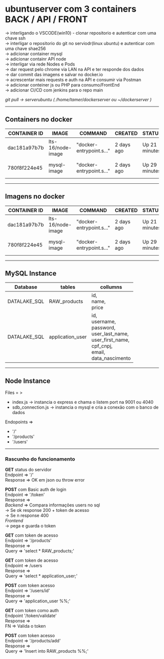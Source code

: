 # ubuntuserver com 3 containers BACK / API / FRONT

-> interligando o VSCODE(win10) - clonar repositorio e autenticar com uma chave ssh <br> 
-> interligar o repositorio do git no serviodr(linux ubuntu) e autenticar com uma chave shae256 <br>
-> adicionar container mysql <br>
-> adicionar containr API node <br>
-> interligar via rede Nodes e Pods <br>
-> dar request pelo chrome via LAN na API e ter responde dos dados <br>
-> dar commit das imagens e salvar no docker.io <br>
-> acrescentar mais requests e auth na API e consumir via Postman <br>
-> adicionar conteiner js ou PHP para consumo/FrontEnd <br>
-> adicionar CI/CD com jenkins para o repo main <br>

*git pull -> serverubuntu ( /home/tamer/dockerserver ou ~/dockerserver )*

_____________

## Containers no docker

| CONTAINER ID | IMAGE | COMMAND | CREATED | STATUS | PORTS | NAMES |
|---|---|---|---|---|---|---|
|dac181a97b7b | lts-16/node-image | "docker-entrypoint.s…" | 2 days ago | Up 21 minutes | 0.0.0.0:4040->4040/tcp, 9001/tcp | node-prd |
|780f8f224e45 | mysql-image | "docker-entrypoint.s…" | 2 days ago | Up 29 minutes | 0.0.0.0:3306->3306/tcp, 33060/tcp | mysql-prd |

______

## Imagens no docker

| CONTAINER ID | IMAGE | COMMAND | CREATED | STATUS | PORTS | NAMES |
|---|---|---|---|---|---|---|
|dac181a97b7b | lts-16/node-image | "docker-entrypoint.s…" | 2 days ago | Up 21 minutes | 0.0.0.0:4040->4040/tcp, 9001/tcp | node-prd |
|780f8f224e45 | mysql-image | "docker-entrypoint.s…" | 2 days ago | Up 29 minutes | 0.0.0.0:3306->3306/tcp, 33060/tcp | mysql-prd |

______

## MySQL Instance

| Database | tables | collumns |
|--- |--- |--- |
| DATALAKE_SQL | RAW_products | id,<br>name,<br>price |
| DATALAKE_SQL | application_user | id,<br>username,<br>password,<br>user_last_name,<br>user_first_name,<br>cpf_cnpj,<br>email,<br>data_nascimento |

______

## Node Instance

Files = >

* index.js -> instancia o express e chama o listem port na 9001 ou 4040 <br>
* sdb_connection.js -> instancia o mysql e cria a conexão com o banco de dados <br>

Endopoints =>

* '/' <br>
* '/products' <br>
* '/users'
______

### Rascunho do funcionamento

__GET__ status do servidor<br>
    Endpoint => '/'<br>
    Response => OK em json ou throw error<br>

__POST__ com Basic auth de login<br>
    Endpoint =>  '/token'<br>
    Response =><br>
        *Backend* => Compara informações users no sql<br>
            -> Se ok  response 200 + token de acesso<br>
            -> Se n response 400<br>
        *Frontend*<br>
            -> pega e guarda o token<br>

__GET__ com token de acesso<br>
    Endpoint =>  '/products'<br>
    Response =><br>
        Query => 'select * RAW_products;'<br>

__GET__ com token de acesso<br>
    Endpoint =>  /users<br>
    Response =><br>
        Query =>  'select * application_user;'<br>

__POST__ com token acesso<br>
    Endpoint =>  '/users/id'<br>
    Response =><br>
        Query =>  'application_user %%;'<br>

__GET__ com token como auth<br>
    Endpoint '/token/validate'<br>
    Response =><br>
        FN  => Valida o token<br>


__POST__ com token acesso<br>
    Endpoint => '/products/add'<br>
    Response =><br>
        Query => 'Insert into RAW_products %%;' <br>